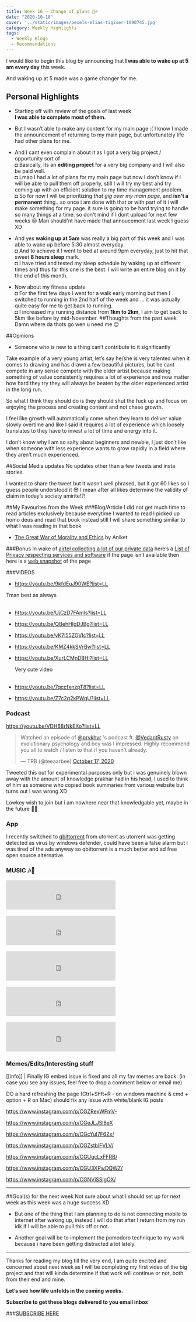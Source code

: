 ```yaml
---
title: Week 16 – Change of plans 🏃‍♂️
date: "2020-10-18"
cover: '../static/images/pexels-elias-tigiser-1090745.jpg'
category: Weekly Highlights
tags:
  - Weekly Blogs 
  - Recommendations 
---
```


I would like to begin this blog by announcing that **I was able to wake up at 5 am every day** this week. 

And waking up at 5 made was a game changer for me.

## Personal Highlights
-	Starting off with review of the goals of last week <br>
	**I was able to complete most of them.** 
-	But I wasn’t able to make any content for my main page :( I know I made the announcement of returning to my main page, but unfortunately life had other plans for me. 

- And I cant even complain about it as I got a very big project / opportunity sort of <br>
◘	Basically, its an **editing project** for a very big company and I will also be paid well. <br>
    ◘ Lmao I had a lot of plans for my main page but now I don’t know if I will be able to pull them off properly, still I will try my best and try coming up with an efficient solution to my time management problem. <br>
    ◘ So for now I will be prioritizing *that gig over my main page*, and **isn't a permanent** thing.. so once i am done with that or with part of it i will make something for my page. it sure is going to be hard trying to handle so many things at a time. so don't mind if I dont upload for next few weeks 😔 Man should'nt have made that annoucement last week I guess XD

-	And yes **waking up at 5am** was really a big part of this week and I was able to wake up before 5:30 almost everyday. <br>
◘	And to achieve it I went to bed at around 9pm everyday, just to hit that sweet **8 hours sleep** mark. <br> 
◘	I have tried and tested my sleep schedule by waking up at different times and thus far this one is the best. 
    I will write an entire blog on it by the end of this month.
-	Now about my fitness update <br>
◘	For the first few days I went for a walk early morning but then I switched to running in the 2nd half of the week and … it was actually quite easy for me to get back to running. <br>
◘	I increased my running distance from **1km to 2km**, I aim to get back to 5km like before by mid-November. 
##Thoughts from the past week
Damn where da thots go wen u need me 😔

##Opinions 
-	Someone who is new to a thing can’t contribute to it significantly 

Take example of a very young artist, let’s say he/she is very talented when it comes to drawing and has drawn a few beautiful pictures, but he cant compete in any sense compete with the older artist because making something of value consistently requires a lot of experience and now matter how hard they try they will always be beaten by the older experienced artist in the long run. 

So what I think they should do is they should shut the fuck up and focus on enjoying the process and creating content and not chase growth.

I feel like growth will automatically come when they learn to deliver value slowly overtime and like I said it requires a lot of experience which loosely translates to they have to invest a lot of time and energy into it.

I don’t know why I am so salty about beginners and newbie, I just don’t like when someone with less experience wants to grow rapidly in a field where they aren’t much experienced. 

##Social Media updates
No updates other than a few tweets and insta stories.

I wanted to share the tweet but it wasn’t well phrased, but it got 60 likes so I guess people understood it 😎 I mean after all likes determine the validity of claim in today’s society amirite!?! 

##My Favourites from the Week 
###Blog/Article
I did not get much time to read articles exclusively because everytime I wanted to read I picked up homo deus and read that book instead still I will share something similar to what I was reading in that book
- [The Great War of Morality and Ethics](https://kutt.it/cFy4Su) by Aniket 

###Bonus
In wake of [airtel collecting a lot of our private data](https://kutt.it/mEKoJu) here’s a [List of Privacy respecting services and software](https://kutt.it/3WkshM) if the page isn’t available then here is a [web snapshot](https://kutt.it/B2mZwi) of the page

###VIDEOS

- https://youtu.be/9kfdEuJ90WE?list=LL

Tman best as always
<br><br>
- https://youtu.be/UjCzD7FAmIs?list=LL

- https://youtu.be/QBehHIgDJBg?list=LL

- https://youtu.be/vK7l55ZOVIc?list=LL

- https://youtu.be/KMZ4kkSVrBw?list=LL

- https://youtu.be/XurLCMnD8HI?list=LL

    Very cute video
<br><br>
- https://youtu.be/7qccfxnzpT8?list=LL

- https://youtu.be/Z7c2q2kPWqU?list=LL


### Podcast

https://youtu.be/VDH68rNkEXo?list=LL

<blockquote class="twitter-tweet" data-dnt="true" data-theme="dark"><p lang="en" dir="ltr">Watched an episode of <a href="https://twitter.com/prvkhvr?ref_src=twsrc%5Etfw">@prvkhvr</a> &#39;s podcast ft. <a href="https://twitter.com/VedantRusty?ref_src=twsrc%5Etfw">@VedantRusty</a> on evolutionary psychology and boy was I impressed. Highly recommend you all to watch / listen to that if you haven&#39;t already.</p>&mdash; TRB (@teeaarbee) <a href="https://twitter.com/teeaarbee/status/1317479451345629184?ref_src=twsrc%5Etfw">October 17, 2020</a></blockquote> <script async src="https://platform.twitter.com/widgets.js" charset="utf-8"></script>

Tweeted this out for experimental purposes only but i was genuinely blown away with the amount of knowledge prakhar had in his head, I used to think of him as someone who copied book summaries from various website but turns out I was wrong XD 

Lowkey wish to join but i am nowhere near that knowledgable yet, maybe in the future 🧘‍♂️

### App 
I recently switched to [qbittorrent](https://www.qbittorrent.org/) from utorrent as utorrent was getting detected as virus by windows defender, could have been a false alarm but I was tired of the ads anyway so qbittorrent is a much better and ad free open source alternative.
<br>
### MUSIC 🎶🎵

<iframe src="https://open.spotify.com/embed/track/12AjhiaIdCBGRgV1iSdPy8" width="300" height="80" frameborder="0" allowtransparency="true" allow="encrypted-media"></iframe>
<br></br>
<iframe src="https://open.spotify.com/embed/track/6u4pADuJ055iYJMi38E2I4" width="300" height="80" frameborder="0" allowtransparency="true" allow="encrypted-media"></iframe>
<br></br>
<iframe src="https://open.spotify.com/embed/track/0rV7lHQKdXW9JR2vvhaL6w" width="300" height="80" frameborder="0" allowtransparency="true" allow="encrypted-media"></iframe>
<br></br>
<iframe src="https://open.spotify.com/embed/track/1zlZxbqrIabWaH3nOJ4HdU" width="300" height="80" frameborder="0" allowtransparency="true" allow="encrypted-media"></iframe>
<br></br>
<iframe src="https://open.spotify.com/embed/track/4fXGWiVhlOLdhwRDP6pIFG" width="300" height="80" frameborder="0" allowtransparency="true" allow="encrypted-media"></iframe>


### Memes/Edits/Interesting stuff 


[[info]]
| Finally IG embed issue is fixed and all my fav memes are back: (in case you see any issues, feel free to drop a comment below or email me)

DO a hard refreshing the page (Ctrl+Shft+R - on windows machine & cmd + option + R on Mac) should fix any issue with white/blank IG posts 

https://www.instagram.com/p/CGZRexWFmV-


https://www.instagram.com/p/CGeJLJSl8eX


https://www.instagram.com/p/CGcYul7F6Zx/


https://www.instagram.com/p/CGZstbIFVLV/


https://www.instagram.com/p/CGUgcLxFFRB/


https://www.instagram.com/p/CGU3XPwDQWZ/


https://www.instagram.com/p/CGNViSSlgOX/


----
##Goal(s) for the next week
Not sure about what I should set up for next week as this week was a huge success XD
-	But one of the thing that I am planning to do is not connecting  mobile to internet after waking up, instead I will do that after I return from my run idk if I will be able to pull this off or not.

-	Another goal will be to implement the pomodoro technique to my work because i have been getting distracted a lot lately.

----

Thanks for reading my blog till the very end, I am quite excited and concerned about next week as I will be completing my first video of the big project and that will kinda determine if that work will continue or not, both from their end and mine.

**Let’s see how life unfolds in the coming weeks.** 


**Subscribe to get these blogs delivered to you email inbox**

###[SUBSCRIBE HERE](https://teeaarbee.com/#blog)

